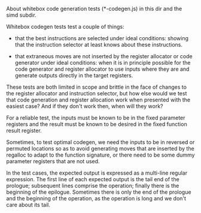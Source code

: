 About whitebox code generation tests (*-codegen.js) in this dir and
the simd subdir.

Whitebox codegen tests test a couple of things:

- that the best instructions are selected under ideal conditions:
  showing that the instruction selector at least knows about these
  instructions.

- that extraneous moves are not inserted by the register allocator or
  code generator under ideal conditions: when it is in principle
  possible for the code generator and register allocator to use inputs
  where they are and generate outputs directly in the target
  registers.

These tests are both limited in scope and brittle in the face of
changes to the register allocator and instruction selector, but how
else would we test that code generation and register allocation work
when presented with the easiest case?  And if they don't work then,
when will they work?

For a reliable test, the inputs must be known to be in the fixed
parameter registers and the result must be known to be desired in the
fixed function result register.

Sometimes, to test optimal codegen, we need the inputs to be in
reversed or permuted locations so as to avoid generating moves that
are inserted by the regalloc to adapt to the function signature, or
there need to be some dummy parameter registers that are not used.

In the test cases, the expected output is expressed as a multi-line
regular expression.  The first line of each expected output is the
tail end of the prologue; subsequent lines comprise the operation;
finally there is the beginning of the epilogue.  Sometimes there is
only the end of the prologue and the beginning of the operation, as
the operation is long and we don't care about its tail.
